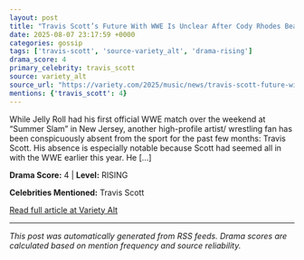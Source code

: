 ```yaml
---
layout: post
title: "Travis Scott’s Future With WWE Is Unclear After Cody Rhodes Beatdown"
date: 2025-08-07 23:17:59 +0000
categories: gossip
tags: ['travis-scott', 'source-variety_alt', 'drama-rising']
drama_score: 4
primary_celebrity: travis_scott
source: variety_alt
source_url: "https://variety.com/2025/music/news/travis-scott-future-with-wwe-unclear-1236482084/"
mentions: {'travis_scott': 4}
---
```


While Jelly Roll had his first official WWE match over the weekend at “Summer Slam” in New Jersey, another high-profile artist/ wrestling fan has been conspicuously absent from the sport for the past few months: Travis Scott. His absence is especially notable because Scott had seemed all in with the WWE earlier this year. He [&#8230;]

**Drama Score:** 4 | **Level:** RISING

**Celebrities Mentioned:** Travis Scott

[Read full article at Variety Alt](https://variety.com/2025/music/news/travis-scott-future-with-wwe-unclear-1236482084/)

---
*This post was automatically generated from RSS feeds. Drama scores are calculated based on mention frequency and source reliability.*
